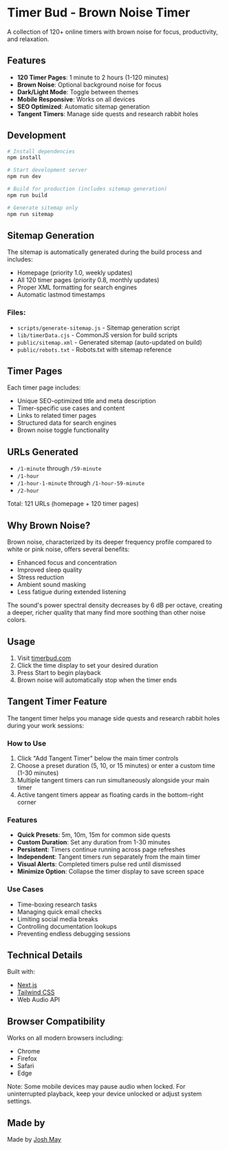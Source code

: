 # Timer Bud - Brown Noise Timer

A collection of 120+ online timers with brown noise for focus, productivity, and relaxation.

## Features

- **120 Timer Pages**: 1 minute to 2 hours (1-120 minutes)
- **Brown Noise**: Optional background noise for focus
- **Dark/Light Mode**: Toggle between themes
- **Mobile Responsive**: Works on all devices
- **SEO Optimized**: Automatic sitemap generation
- **Tangent Timers**: Manage side quests and research rabbit holes

## Development

```bash
# Install dependencies
npm install

# Start development server
npm run dev

# Build for production (includes sitemap generation)
npm run build

# Generate sitemap only
npm run sitemap
```

## Sitemap Generation

The sitemap is automatically generated during the build process and includes:

- Homepage (priority 1.0, weekly updates)
- All 120 timer pages (priority 0.8, monthly updates)
- Proper XML formatting for search engines
- Automatic lastmod timestamps

### Files:

- `scripts/generate-sitemap.js` - Sitemap generation script
- `lib/timerData.cjs` - CommonJS version for build scripts
- `public/sitemap.xml` - Generated sitemap (auto-updated on build)
- `public/robots.txt` - Robots.txt with sitemap reference

## Timer Pages

Each timer page includes:

- Unique SEO-optimized title and meta description
- Timer-specific use cases and content
- Links to related timer pages
- Structured data for search engines
- Brown noise toggle functionality

## URLs Generated

- `/1-minute` through `/59-minute`
- `/1-hour`
- `/1-hour-1-minute` through `/1-hour-59-minute`
- `/2-hour`

Total: 121 URLs (homepage + 120 timer pages)

## Why Brown Noise?

Brown noise, characterized by its deeper frequency profile compared to white or pink noise, offers several benefits:

- Enhanced focus and concentration
- Improved sleep quality
- Stress reduction
- Ambient sound masking
- Less fatigue during extended listening

The sound's power spectral density decreases by 6 dB per octave, creating a deeper, richer quality that many find more soothing than other noise colors.

## Usage

1. Visit [timerbud.com](https://www.timerbud.com)
2. Click the time display to set your desired duration
3. Press Start to begin playback
4. Brown noise will automatically stop when the timer ends

## Tangent Timer Feature

The tangent timer helps you manage side quests and research rabbit holes during your work sessions:

### How to Use

1. Click "Add Tangent Timer" below the main timer controls
2. Choose a preset duration (5, 10, or 15 minutes) or enter a custom time (1-30 minutes)
3. Multiple tangent timers can run simultaneously alongside your main timer
4. Active tangent timers appear as floating cards in the bottom-right corner

### Features

- **Quick Presets**: 5m, 10m, 15m for common side quests
- **Custom Duration**: Set any duration from 1-30 minutes
- **Persistent**: Timers continue running across page refreshes
- **Independent**: Tangent timers run separately from the main timer
- **Visual Alerts**: Completed timers pulse red until dismissed
- **Minimize Option**: Collapse the timer display to save screen space

### Use Cases

- Time-boxing research tasks
- Managing quick email checks
- Limiting social media breaks
- Controlling documentation lookups
- Preventing endless debugging sessions

## Technical Details

Built with:

- [Next.js](https://nextjs.org/)
- [Tailwind CSS](https://tailwindcss.com/)
- Web Audio API

## Browser Compatibility

Works on all modern browsers including:

- Chrome
- Firefox
- Safari
- Edge

Note: Some mobile devices may pause audio when locked. For uninterrupted playback, keep your device unlocked or adjust system settings.

## Made by

Made by [Josh May](https://joshmmay.com)
